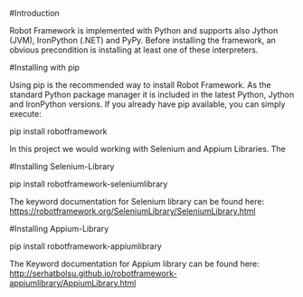 #Introduction


Robot Framework is implemented with Python and supports also Jython (JVM), IronPython (.NET) and PyPy. Before installing the framework, an obvious precondition is installing at least one of these interpreters.



#Installing with pip

Using pip is the recommended way to install Robot Framework. As the standard Python package manager it is included in the latest Python, Jython and IronPython versions. If you already have pip available, you can simply execute:

pip install robotframework

In this project we would working with Selenium and Appium Libraries. The 


#Installing Selenium-Library

pip install robotframework-seleniumlibrary

The keyword documentation for Selenium library can be found here: https://robotframework.org/SeleniumLibrary/SeleniumLibrary.html


#Installing Appium-Library

pip install robotframework-appiumlibrary


The Keyword documentation for Appium library can be found here: http://serhatbolsu.github.io/robotframework-appiumlibrary/AppiumLibrary.html
